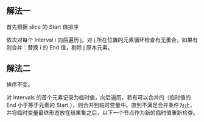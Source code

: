 ## 解法一
首先根据 slice 的 Start 值排序

依次对每个 Interval i 向后遍历 j，对 j 所在位置的元素循环检查有无重合，如果有则合并：替换 i 的 End 值，剔除 j 原本元素。

## 解法二
排序不变。

对 Intervals 的首个元素记录为临时值，向后遍历，若有可以合并的（临时值的 End 小于等于元素的 Start ），则合并到临时变量中。直到不满足合并条件为止，并将临时变量最终形态放在结果集之后，以下一个节点作为新的临时值重新检查。
